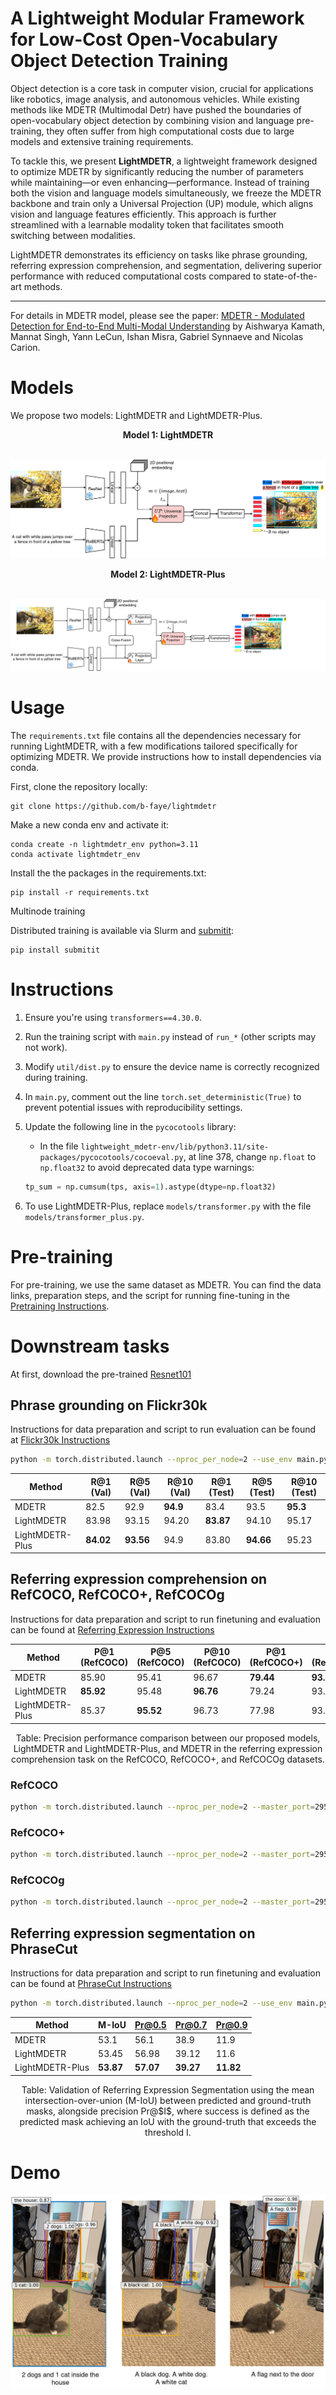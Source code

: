 A Lightweight Modular Framework for Low-Cost Open-Vocabulary Object Detection Training
========

Object detection is a core task in computer vision, crucial for applications like robotics, image analysis, and autonomous vehicles. While existing methods like MDETR (Multimodal Detr) have pushed the boundaries of open-vocabulary object detection by combining vision and language pre-training, they often suffer from high computational costs due to large models and extensive training requirements.

To tackle this, we present **LightMDETR**, a lightweight framework designed to optimize MDETR by significantly reducing the number of parameters while maintaining—or even enhancing—performance. Instead of training both the vision and language models simultaneously, we freeze the MDETR backbone and train only a Universal Projection (UP) module, which aligns vision and language features efficiently. This approach is further streamlined with a learnable modality token that facilitates smooth switching between modalities.

LightMDETR demonstrates its efficiency on tasks like phrase grounding, referring expression comprehension, and segmentation, delivering superior performance with reduced computational costs compared to state-of-the-art methods.

--- 

For details in MDETR model, please see the paper: [MDETR - Modulated Detection for End-to-End Multi-Modal Understanding](https://arxiv.org/abs/2104.12763) by Aishwarya Kamath, Mannat Singh, Yann LeCun, Ishan Misra, Gabriel Synnaeve and Nicolas Carion.

# Models
We propose two models: LightMDETR and LightMDETR-Plus.

<center><b>Model 1: LightMDETR</b></center><br>

![lightmdetr](images/lightmdetr.png)

<center><b>Model 2: LightMDETR-Plus</b></center><br>

![lightmdetr-plus](images/lightmdetr-plus.png)


# Usage
The `requirements.txt` file contains all the dependencies necessary for running LightMDETR, with a few modifications tailored specifically for optimizing MDETR.
We provide instructions how to install dependencies via conda.

First, clone the repository locally:
```
git clone https://github.com/b-faye/lightmdetr
```

Make a new conda env and activate it: 
```
conda create -n lightmdetr_env python=3.11
conda activate lightmdetr_env
```

Install the the packages in the requirements.txt:
```
pip install -r requirements.txt
```

Multinode training

Distributed training is available via Slurm and [submitit](https://github.com/facebookincubator/submitit):
```
pip install submitit
```


# Instructions

1. Ensure you're using `transformers==4.30.0`.

2. Run the training script with `main.py` instead of `run_*` (other scripts may not work).

3. Modify `util/dist.py` to ensure the device name is correctly recognized during training.

4. In `main.py`, comment out the line `torch.set_deterministic(True)` to prevent potential issues with reproducibility settings.

5. Update the following line in the `pycocotools` library:
   - In the file `lightweight_mdetr-env/lib/python3.11/site-packages/pycocotools/cocoeval.py`, at line 378, change `np.float` to `np.float32` to avoid deprecated data type warnings:
   ```python
   tp_sum = np.cumsum(tps, axis=1).astype(dtype=np.float32)
   ```
6. To use LightMDETR-Plus, replace `models/transformer.py` with the file `models/transformer_plus.py`.


# Pre-training
For pre-training, we use the same dataset as MDETR. You can find the data links, preparation steps, and the script for running fine-tuning in the [Pretraining Instructions](.github/pretrain.md).



# Downstream tasks
At first, download the pre-trained [Resnet101](https://zenodo.org/record/4721981/files/pretrained_resnet101_checkpoint.pth?download=1) 


## Phrase grounding on Flickr30k
Instructions for data preparation and script to run evaluation can be found at [Flickr30k Instructions](.github/flickr.md)

```bash
python -m torch.distributed.launch --nproc_per_node=2 --use_env main.py --dataset_config configs/flickr.json --resume https://zenodo.org/record/4721981/files/flickr_merged_res

```

| Method         | R@1  (Val) | R@5  (Val) | R@10 (Val) | R@1  (Test) | R@5  (Test) | R@10 (Test) |
|----------------|------------|------------|------------|-------------|-------------|-------------|
| MDETR          | 82.5       | 92.9       | **94.9**   | 83.4        | 93.5        | **95.3**    |
| LightMDETR     | 83.98      | 93.15      | 94.20      | **83.87**   | 94.10       | 95.17       |
| LightMDETR-Plus| **84.02**  | **93.56**  | 94.9       | 83.80       | **94.66**   | 95.23       |



## Referring expression comprehension on RefCOCO, RefCOCO+, RefCOCOg
Instructions for data preparation and script to run finetuning and evaluation can be found at [Referring Expression Instructions](.github/refexp.md)

| Method          | P@1 (RefCOCO) | P@5 (RefCOCO) | P@10 (RefCOCO) | P@1 (RefCOCO+) | P@5 (RefCOCO+) | P@10 (RefCOCO+) | P@1 (RefCOCOg) | P@5 (RefCOCOg) | P@10 (RefCOCOg) |
|-----------------|---------------|---------------|----------------|----------------|----------------|----------------|----------------|----------------|-----------------|
| MDETR           | 85.90         | 95.41         | 96.67          | **79.44**       | **93.95**       | **95.51**       | 80.88          | 94.19          | 95.97           |
| LightMDETR      | **85.92**     | 95.48         | **96.76**      | 79.24           | 93.83           | 95.26           | **80.97**      | **94.87**      | 96.30           |
| LightMDETR-Plus | 85.37         | **95.52**     | 96.73          | 77.98           | 93.85           | 95.47           | 80.24          | 94.26          | **96.56**       |

<center>Table: Precision performance comparison between our proposed models, LightMDETR and LightMDETR-Plus, and MDETR in the referring expression comprehension task on the RefCOCO, RefCOCO+, and RefCOCOg datasets.</center>


### RefCOCO 

```bash
python -m torch.distributed.launch --nproc_per_node=2 --master_port=29500 --use_env main.py --output-dir RefCOCO --dataset_config configs/refcoco.json --batch_size 4 --load pretrained_resnet101_checkpoint.pth --ema --text_encoder_lr 1e-5 --lr 5e-5

```
### RefCOCO+

```bash
python -m torch.distributed.launch --nproc_per_node=2 --master_port=29500 --use_env main.py --output-dir RefCOCO --dataset_config configs/refcoco+.json --batch_size 4 --load pretrained_resnet101_checkpoint.pth --ema --text_encoder_lr 1e-5 --lr 5e-5

```
### RefCOCOg
```bash
python -m torch.distributed.launch --nproc_per_node=2 --master_port=29500 --use_env main.py --output-dir RefCOCO --dataset_config configs/refcocog.json --batch_size 4 --load pretrained_resnet101_checkpoint.pth --ema --text_encoder_lr 1e-5 --lr 5e-5

```

## Referring expression segmentation on PhraseCut
Instructions for data preparation and script to run finetuning and evaluation can be found at [PhraseCut Instructions](.github/phrasecut.md)

```bash
python -m torch.distributed.launch --nproc_per_node=2 --use_env main.py --dataset_config configs/phrasecut.json --output-dir PhraseCut --epochs 10 --lr_drop 11 --load pretrained_resnet101_checkpoint.pth --ema --text_encoder_lr 1e-5 --lr 5e-5
```

| Method          | M-IoU | Pr@0.5 | Pr@0.7 | Pr@0.9 |
|-----------------|-------|--------|--------|--------|
| MDETR           | 53.1  | 56.1   | 38.9   | 11.9   |
| LightMDETR      | 53.45 | 56.98  | 39.12  | 11.6   |
| LightMDETR-Plus | **53.87** | **57.07** | **39.27** | **11.82** |

<center>Table: Validation of Referring Expression Segmentation using the mean intersection-over-union (M-IoU) between predicted and ground-truth masks, alongside precision Pr@$I$, where success is defined as the predicted mask achieving an IoU with the ground-truth that exceeds the threshold I.</center>

# Demo

![lightmdetr](images/detection.png)
